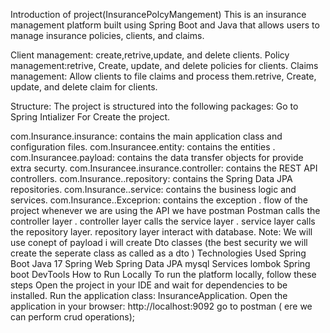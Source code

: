 Introduction of project(InsurancePolcyMangement)
This is an insurance management platform built using Spring Boot and Java that allows users to manage insurance policies, clients, and claims.



Client management: create,retrive,update, and delete clients.
Policy management:retrive, Create, update, and delete policies for clients.
Claims management: Allow clients to file claims and process them.retrive, Create, update, and delete claim for clients.

Structure:
The project is structured into the following packages:
Go to Spring Intializer For Create the project.

com.Insurance.insurance: contains the main application class and configuration files.
com.Insurancee.entity: contains the entities .
com.Insurancee.payload: contains the data transfer objects for provide extra securty.
com.Insurancee.insurance.controller: contains the REST API controllers.
 com.Insurance..repository: contains the Spring Data JPA repositories.
com.Insurance..service: contains the business logic and services.
com.Insurance..Exceprion: contains the exception .
flow of the project
 whenever we are using the API we have postman
 Postman calls the controller layer .
 controller layer calls the service layer .
 service layer calls the repository layer.
 repository layer interact with database.
Note: We will use conept of payload i will create Dto classes (the best security we will create the seperate class as called as a dto )
Technologies Used
Spring Boot
Java 17
Spring Web
Spring Data JPA
mysql Services
lombok
Spring boot DevTools
How to Run Locally
To run the platform locally, follow these steps
Open the project in your IDE and wait for dependencies to be installed.
Run the application class: InsuranceApplication.
Open the application in your browser: http://localhost:9092
go to postman ( ere we can perform crud operations);
